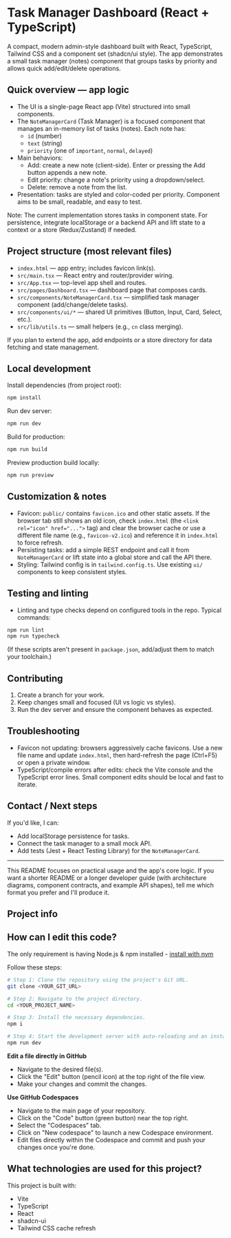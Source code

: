 # Task Manager Dashboard (React + TypeScript)

A compact, modern admin-style dashboard built with React, TypeScript, Tailwind
CSS and a component set (shadcn/ui style). The app demonstrates a small task
manager (notes) component that groups tasks by priority and allows quick
add/edit/delete operations.

## Quick overview — app logic

- The UI is a single-page React app (Vite) structured into small components.
- The `NoteManagerCard` (Task Manager) is a focused component that manages an
  in-memory list of tasks (notes). Each note has:
  - `id` (number)
  - `text` (string)
  - `priority` (one of `important`, `normal`, `delayed`)
- Main behaviors:
  - Add: create a new note (client-side). Enter or pressing the Add button
    appends a new note.
  - Edit priority: change a note's priority using a dropdown/select.
  - Delete: remove a note from the list.
- Presentation: tasks are styled and color-coded per priority. Component aims to
  be small, readable, and easy to test.

Note: The current implementation stores tasks in component state. For
persistence, integrate localStorage or a backend API and lift state to a context
or a store (Redux/Zustand) if needed.

## Project structure (most relevant files)

- `index.html` — app entry; includes favicon link(s).
- `src/main.tsx` — React entry and router/provider wiring.
- `src/App.tsx` — top-level app shell and routes.
- `src/pages/Dashboard.tsx` — dashboard page that composes cards.
- `src/components/NoteManagerCard.tsx` — simplified task manager component
  (add/change/delete tasks).
- `src/components/ui/*` — shared UI primitives (Button, Input, Card, Select,
  etc.).
- `src/lib/utils.ts` — small helpers (e.g., `cn` class merging).

If you plan to extend the app, add endpoints or a store directory for data
fetching and state management.

## Local development

Install dependencies (from project root):

```bash
npm install
```

Run dev server:

```bash
npm run dev
```

Build for production:

```bash
npm run build
```

Preview production build locally:

```bash
npm run preview
```

## Customization & notes

- Favicon: `public/` contains `favicon.ico` and other static assets. If the
  browser tab still shows an old icon, check `index.html` (the
  `<link rel="icon" href="...">` tag) and clear the browser cache or use a
  different file name (e.g., `favicon-v2.ico`) and reference it in `index.html`
  to force refresh.
- Persisting tasks: add a simple REST endpoint and call it from
  `NoteManagerCard` or lift state into a global store and call the API there.
- Styling: Tailwind config is in `tailwind.config.ts`. Use existing `ui/`
  components to keep consistent styles.

## Testing and linting

- Linting and type checks depend on configured tools in the repo. Typical
  commands:

```bash
npm run lint
npm run typecheck
```

(If these scripts aren't present in `package.json`, add/adjust them to match
your toolchain.)

## Contributing

1. Create a branch for your work.
2. Keep changes small and focused (UI vs logic vs styles).
3. Run the dev server and ensure the component behaves as expected.

## Troubleshooting

- Favicon not updating: browsers aggressively cache favicons. Use a new file
  name and update `index.html`, then hard-refresh the page (Ctrl+F5) or open a
  private window.
- TypeScript/compile errors after edits: check the Vite console and the
  TypeScript error lines. Small component edits should be local and fast to
  iterate.

## Contact / Next steps

If you'd like, I can:

- Add localStorage persistence for tasks.
- Connect the task manager to a small mock API.
- Add tests (Jest + React Testing Library) for the `NoteManagerCard`.

---

This README focuses on practical usage and the app's core logic. If you want a
shorter README or a longer developer guide (with architecture diagrams,
component contracts, and example API shapes), tell me which format you prefer
and I'll produce it.

## Project info

## How can I edit this code?

The only requirement is having Node.js & npm installed -
[install with nvm](https://github.com/nvm-sh/nvm#installing-and-updating)

Follow these steps:

```sh
# Step 1: Clone the repository using the project's Git URL.
git clone <YOUR_GIT_URL>

# Step 2: Navigate to the project directory.
cd <YOUR_PROJECT_NAME>

# Step 3: Install the necessary dependencies.
npm i

# Step 4: Start the development server with auto-reloading and an instant preview.
npm run dev
```

**Edit a file directly in GitHub**

- Navigate to the desired file(s).
- Click the "Edit" button (pencil icon) at the top right of the file view.
- Make your changes and commit the changes.

**Use GitHub Codespaces**

- Navigate to the main page of your repository.
- Click on the "Code" button (green button) near the top right.
- Select the "Codespaces" tab.
- Click on "New codespace" to launch a new Codespace environment.
- Edit files directly within the Codespace and commit and push your changes once
  you're done.

## What technologies are used for this project?

This project is built with:

- Vite
- TypeScript
- React
- shadcn-ui
- Tailwind CSS
cache refresh
